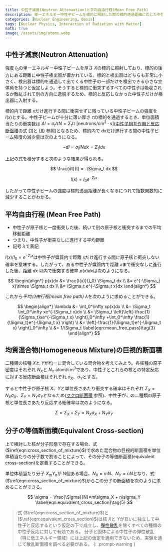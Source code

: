 ```yaml
---
title: 中性子減衰(Neutron Attenuation)と平均自由行程(Mean Free Path)
description: 単一エネルギー中性子ビームを標的に照射した際の標的透過距離に応じた中性子ビームの強度を計算し、これから中性子の平均自由行程を導出する。また、二種類以上の核種が混合した均質混合物と分子の巨視的断面積を計算する方法を示す。
categories: [Nuclear Engineering, Basis]
tags: [Nuclear Physics, Interaction of Radiation with Matter]
math: true
image: /assets/img/atoms.webp
---
```


## 中性子減衰(Neutron Attenuation)
強度 $I_0$の単一エネルギー中性子ビームを厚さ $X$の標的に照射しており、標的の後方にある距離に中性子検出器が置かれている。標的と検出器はどちらも非常に小さく、検出器は標的を通過して出てくる中性子の一部だけを検出できる小さな立体角を持つと仮定しよう。そうすると標的に衝突するすべての中性子は吸収されるか散乱されて別の方向に逸脱するため、標的と反応しなかった中性子だけが検出器に入射する。

標的内で距離 $x$だけ進行する間に衝突せずに残っている中性子ビームの強度を $I(x)$とする。中性子ビームが十分に薄い厚さ $\tau$の標的を通過するとき、単位面積当たりの衝突数は $\Delta I = \sigma_t I\tau N = \Sigma_t I\tau \ \text{[neutrons/cm}^2\cdot\text{s]}$([中性子相互作用と反応断面積](/posts/Neutron-Interactions-and-Cross-sections/)の式 [(1)](/posts/Neutron-Interactions-and-Cross-sections/#mjx-eqn%3Aeqn%3Amicroscopic_cross_section)と [(8)](/posts/Neutron-Interactions-and-Cross-sections/#mjx-eqn%3Aeqn%3Areaction_rate) 参照)となるため、標的内で $dx$だけ進行する間の中性子ビーム強度の減少量は次のようになる。

$$ -dI = \sigma_t IN dx = \Sigma_t I dx \tag{1} $$

上記の式を積分すると次のような結果が得られる。

$$ \frac{dI}{I} = -\Sigma_t dx $$

$$ I(x) = I_0e^{-\Sigma_t x} \tag{2} $$

したがって中性子ビームの強度は標的透過距離が長くなるにつれて指数関数的に減少することがわかる。

## 平均自由行程 (Mean Free Path)
- 中性子が原子核と一度衝突した後、続いて別の原子核と衝突するまでの平均移動距離
- つまり、中性子が衝突なしに進行する平均距離
- 記号 $\lambda$で表記

$I(x)/I_0=e^{-\Sigma_t x}$は中性子が媒質内で距離 $x$だけ進行する間に原子核と衝突しない確率を意味する。したがって、ある中性子が媒質内で距離 $x$まで衝突なしに進行した後、距離 $dx$ 以内で衝突する確率 $p(x)dx$は次のようになる。

$$ \begin{align*}
p(x)dx &= \frac{I(x)}{I_0} \Sigma_t dx
\\ &= e^{-\Sigma_t x}\times \Sigma_t dx
\\ &= \Sigma_t e^{-\Sigma_t x}dx
\end{align*}
$$

これから*平均自由行程(mean free path)* $\lambda$を次のように求めることができる。

$$ \begin{align*}
\lambda &= \int_0^\infty xp(x)dx
\\ &= \Sigma_t \int_0^\infty xe^{-\Sigma_t x}dx
\\ &= \Sigma_t \left(\left[-\frac{1}{\Sigma_t}xe^{-\Sigma_t x} \right]_0^\infty +\int_0^\infty \frac{1}{\Sigma_t}e^{-\Sigma_t x} \right)
\\ &= \left[-\frac{1}{\Sigma_t}e^{-\Sigma_t x} \right]_0^\infty
\\ &= 1/\Sigma_t \label{eqn:mean_free_pass}\tag{3}
\end{align*}
$$

## 均質混合物(Homogeneous Mixture)の巨視的断面積
二種類の核種 $X$と $Y$が均一に混合している混合物を考えてみよう。各核種の原子密度はそれぞれ $N_X$と $N_Y$ $\text{atom/cm}^3$であり、中性子とこれらの核との特定反応に対する反応断面積はそれぞれ $\sigma_X$、$\sigma_Y$とする。

すると中性子が原子核 $X$、$Y$と単位長さあたり衝突する確率はそれぞれ $\Sigma_X=N_X\sigma_X$、$\Sigma_Y=N_Y\sigma_Y$となるため([マクロ断面積](/posts/Neutron-Interactions-and-Cross-sections/#マクロ断面積macroscopic-cross-section) 参照)、中性子がこの二種類の原子核と単位長さあたり反応する総確率は次のようになる。

$$ \Sigma = \Sigma_X + \Sigma_Y = N_X\sigma_X + N_Y\sigma_Y \label{eqn:cross_section_of_mixture}\tag{4}$$

## 分子の等価断面積(Equivalent Cross-section)
上で検討した核が分子形態で存在する場合、式 ($\ref{eqn:cross_section_of_mixture}$)で求めた混合物の巨視的断面積を単位体積当たりの分子数で割ることによって、その分子の等価断面積(equivalent cross-section)を定義することができる。

単位体積当たり分子 $X_mY_n$が $N$個ある場合、$N_X=mN$、$N_Y=nN$となり、式 ($\ref{eqn:cross_section_of_mixture}$)からこの分子の断面積を次のように求めることができる。

$$ \sigma = \frac{\Sigma}{N}=m\sigma_X + n\sigma_Y \label{eqn:equivalent_cross_section}\tag{5} $$

> 式 ($\ref{eqn:cross_section_of_mixture}$)と ($\ref{eqn:equivalent_cross_section}$)は核 $X$と $Y$が互いに独立して中性子と反応するという仮定の下で成立し、[弾性散乱](/posts/Neutron-Interactions-and-Cross-sections/#弾性散乱elastic-scattering)を除くすべての種類の中性子反応に対して有効である。
> 分子と固体による中性子の弾性散乱（特に低エネルギー領域）には上記の仮定を適用できないため、実験を通じて散乱断面積を調べる必要がある。
{: .prompt-warning }
